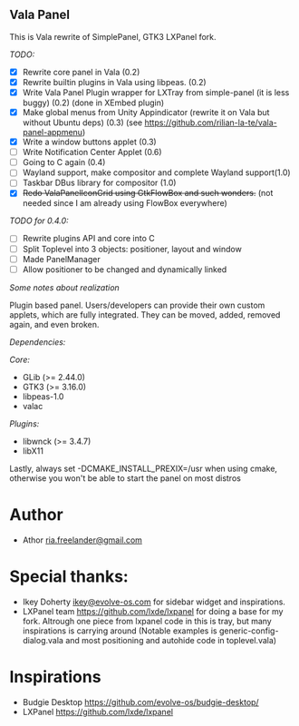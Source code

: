 Vala Panel
---

This is Vala rewrite of SimplePanel, GTK3 LXPanel fork.

*TODO:*
 * [x] Rewrite core panel in Vala (0.2)
 * [x] Rewrite builtin plugins in Vala using libpeas. (0.2)
 * [x] Write Vala Panel Plugin wrapper for LXTray from simple-panel (it is less buggy) (0.2) (done in XEmbed plugin)
 * [x] Make global menus from Unity Appindicator (rewrite it on Vala but without Ubuntu deps) (0.3) (see https://github.com/rilian-la-te/vala-panel-appmenu)
 * [x] Write a window buttons applet (0.3)
 * [ ] Write Notification Center Applet (0.6)
 * [ ] Going to C again (0.4)
 * [ ] Wayland support, make compositor and complete Wayland support(1.0)
 * [ ] Taskbar DBus library for compositor (1.0)
 * [x] ~~Redo ValaPanelIconGrid using GtkFlowBox and such wonders.~~ (not needed since I am already using FlowBox everywhere)

*TODO for 0.4.0:*
 * [ ] Rewrite plugins API and core into C
 * [ ] Split Toplevel into 3 objects: positioner, layout and window
 * [ ] Made PanelManager
 * [ ] Allow positioner to be changed and dynamically linked

*Some notes about realization*

Plugin based panel. Users/developers can provide their own custom applets,
which are fully integrated. They can be moved, added, removed again, and
even broken.

*Dependencies:*

*Core:*
 * GLib (>= 2.44.0)
 * GTK3 (>= 3.16.0)
 * libpeas-1.0
 * valac
 
*Plugins:*
 * libwnck (>= 3.4.7)
 * libX11




Lastly, always set -DCMAKE_INSTALL_PREXIX=/usr when using cmake, otherwise you
won't be able to start the panel on most distros

Author
===
 * Athor <ria.freelander@gmail.com>

Special thanks:
===
 * Ikey Doherty <ikey@evolve-os.com> for sidebar widget and inspirations.
 * LXPanel team <https://github.com/lxde/lxpanel> for doing a base for my fork.
 Altrough one piece from lxpanel code in this is tray, but many inspirations is carrying around
 (Notable examples is generic-config-dialog.vala and most positioning and autohide code in toplevel.vala)

Inspirations
===
 * Budgie Desktop <https://github.com/evolve-os/budgie-desktop/>
 * LXPanel <https://github.com/lxde/lxpanel>
